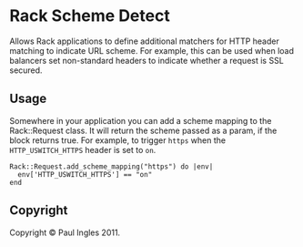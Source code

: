 # Rack Scheme Detect
Allows Rack applications to define additional matchers for HTTP header matching to indicate URL scheme. For example, this can be used when load balancers set non-standard headers to indicate whether a request is SSL secured.

## Usage

Somewhere in your application you can add a scheme mapping to the Rack::Request class. It will return the scheme passed as a param, if the block returns true. For example, to trigger `https` when the `HTTP_USWITCH_HTTPS` header is set to `on`.

    Rack::Request.add_scheme_mapping("https") do |env|
      env['HTTP_USWITCH_HTTPS'] == "on"
    end

## Copyright
Copyright &copy; Paul Ingles 2011.